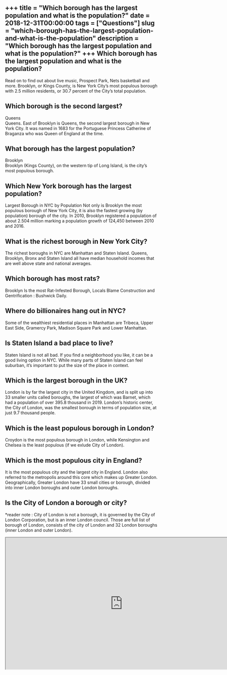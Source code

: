 +++
title = "Which borough has the largest population and what is the population?"
date = 2018-12-31T00:00:00
tags = ["Questions"]
slug = "which-borough-has-the-largest-population-and-what-is-the-population"
description = "Which borough has the largest population and what is the population?"
+++
Which borough has the largest population and what is the population?
--------------------------------------------------------------------

Read on to find out about live music, Prospect Park, Nets basketball and more. Brooklyn, or Kings County, is New York City’s most populous borough with 2.5 million residents, or 30.7 percent of the City’s total population.

Which borough is the second largest?
------------------------------------

Queens  
Queens. East of Brooklyn is Queens, the second largest borough in New York City. It was named in 1683 for the Portuguese Princess Catherine of Braganza who was Queen of England at the time.

What borough has the largest population?
----------------------------------------

Brooklyn  
Brooklyn (Kings County), on the western tip of Long Island, is the city’s most populous borough.

Which New York borough has the largest population?
--------------------------------------------------

Largest Borough in NYC by Population Not only is Brooklyn the most populous borough of New York City, it is also the fastest growing (by population) borough of the city. In 2010, Brooklyn registered a population of about 2.504 million marking a population growth of 124,450 between 2010 and 2016.

What is the richest borough in New York City?
---------------------------------------------

The richest boroughs in NYC are Manhattan and Staten Island. Queens, Brooklyn, Bronx and Staten Island all have median household incomes that are well above state and national averages.

Which borough has most rats?
----------------------------

Brooklyn Is the most Rat-Infested Borough, Locals Blame Construction and Gentrification : Bushwick Daily.

Where do billionaires hang out in NYC?
--------------------------------------

Some of the wealthiest residential places in Manhattan are Tribeca, Upper East Side, Gramercy Park, Madison Square Park and Lower Manhattan.

Is Staten Island a bad place to live?
-------------------------------------

Staten Island is not all bad. If you find a neighborhood you like, it can be a good living option in NYC. While many parts of Staten Island can feel suburban, it’s important to put the size of the place in context.

Which is the largest borough in the UK?
---------------------------------------

London is by far the largest city in the United Kingdom, and is split up into 33 smaller units called boroughs, the largest of which was Barnet, which had a population of over 395.8 thousand in 2019. London’s historic center, the City of London, was the smallest borough in terms of population size, at just 9.7 thousand people.

Which is the least populous borough in London?
----------------------------------------------

Croydon is the most populous borough in London, while Kensington and Chelsea is the least populous (if we exlude City of London).

Which is the most populous city in England?
-------------------------------------------

It is the most populous city and the largest city in England. London also referred to the metropolis around this core which makes up Greater London. Geographically, Greater London have 33 small cities or borough, divided into inner London boroughs and outer London boroughs.

Is the City of London a borough or city?
----------------------------------------

\*reader note : City of London is not a borough, it is governed by the City of London Corporation, but is an inner London council. Those are full list of borough of London, consists of the city of London and 32 London boroughs (inner London and outer London).

<iframe allow="accelerometer; autoplay; clipboard-write; encrypted-media; gyroscope; picture-in-picture" allowfullscreen="" class="__youtube_prefs__  epyt-is-override  no-lazyload" data-no-lazy="1" data-origheight="433" data-origwidth="770" data-skipgform_ajax_framebjll="" height="433" id="_ytid_86497" loading="lazy" src="https://www.youtube.com/embed/eQ3DmdduyyQ?enablejsapi=1&autoplay=0&cc_load_policy=0&cc_lang_pref=&iv_load_policy=1&loop=0&modestbranding=0&rel=1&fs=1&playsinline=0&autohide=2&theme=dark&color=red&controls=1&" title="YouTube player" width="770"></iframe>